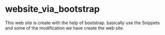# website_via_bootstrap
This web site is create with the help of bootstrap. basically use the Snippets and some of the modification we have create the web site.
